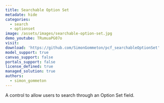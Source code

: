 ```yaml
---
title: Searchable Option Set
metadate: hide
categories:
  - search
  - optionset
image: /assets/images/searchable-option-set.jpg
demo_youtube: TRumuaPG07o
visit: 
download: 'https://github.com/SimonGommeton/pcf_searchableOptionSet'
model_support: true
canvas_support: false
portals_support: false
license_defined: true
managed_solution: true
authors:
  - simon_gommeton
---
```

A control to allow users to search through an Option Set field.
